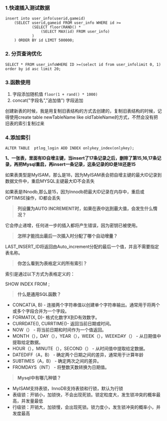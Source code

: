 ### 1.快速插入测试数据

```
insert into user_info(userid,gameid)
	(SELECT userid,gameid FROM user_info WHERE id >=
			(SELECT floor(RAND() * 
				(SELECT MAX(id) FROM user_info)
			)
	) ORDER BY id LIMIT 500000; 

```

### 2. 分页查询优化

```
SELECT * FROM user_infoWHERE ID >=(select id from user_infolimit 0, 1) order by id asc limit 20;
```

### 3.函数使用

1. 字段添加随机值 `floor(1 + rand() * 1000) `
2. concat("字段名","追加值") 字段追加

 创建新表的时候，我是用复制旧表结构的方式去创建的，复制旧表结构的时候，记得使用create table newTableName like oldTableName的方式，不然会没有把旧表的索引复制过来

### 4.添加索引

```
ALTER TABLE  ptlog_login ADD INDEX onlykey_index(onlykey);
```

**1、一张表，里面有ID自增主键，当insert了17条记录之后，删除了第15,16,17条记录，再把Mysql重启，再insert一条记录，这条记录的ID是18还是15**

如果表类型是MyISAM，那么是18，因为MyISAM表会把自增主键的最大ID记录到数据文件中，重启MYSQL主键最大ID不会丢失

如果表是INnodb,那么是15，因为Innodb把最大ID记录在内存中，重启或OPTIMISE操作，ID都会丢失

> **列设置为AUTO INCREMENT时，如果在表中达到最大值，会发生什么情况？**

它会停止递增，任何进一步的插入都将产生错误，因为密钥已被使用。

> **怎样才能找出最后一次插入时分配了哪个自动增量？**

LAST_INSERT_ID将返回由Auto_increment分配的最后一个值，并且不需要指定表名称。

> **你怎么看到为表格定义的所有索引？**

索引是通过以下方式为表格定义的：

SHOW INDEX FROM <tablename>;

> **什么是通用SQL函数？**

- CONCAT(A, B) - 连接两个字符串值以创建单个字符串输出。通常用于将两个或多个字段合并为一个字段。
- FORMAT(X, D)- 格式化数字X到D有效数字。
- CURRDATE(), CURRTIME()- 返回当前日期或时间。
- NOW（） - 将当前日期和时间作为一个值返回。
- MONTH（），DAY（），YEAR（），WEEK（），WEEKDAY（） - 从日期值中提取给定数据。
- HOUR（），MINUTE（），SECOND（） - 从时间值中提取给定数据。
- DATEDIFF（A，B） - 确定两个日期之间的差异，通常用于计算年龄
- SUBTIMES（A，B） - 确定两次之间的差异。
- FROMDAYS（INT） - 将整数天数转换为日期值。

> **Mysql中有哪几种锁？**

- MyISAM支持表锁，InnoDB支持表锁和行锁，默认为行锁
- 表级锁：开销小，加锁快，不会出现死锁。锁定粒度大，发生锁冲突的概率最高，并发量最低
- 行级锁：开销大，加锁慢，会出现死锁。锁力度小，发生锁冲突的概率小，并发度最高
